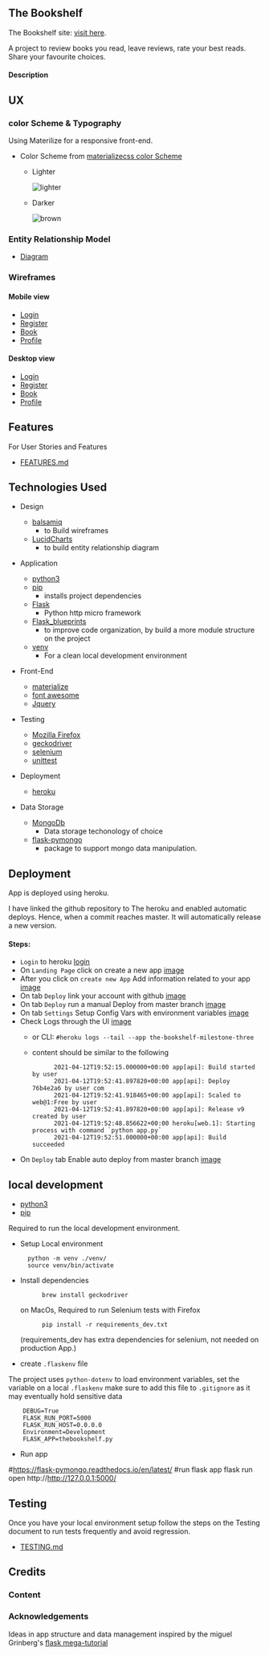 The Bookshelf
---

The Bookshelf site: [visit here](https://the-bookshelf-milestone-three.herokuapp.com/).

A project to review books you read, leave reviews, rate your best reads. Share your favourite choices.

#### Description


## UX

### color Scheme & Typography 

Using Materilize for a responsive front-end. 

- Color Scheme from [materializecss color Scheme](https://materializecss.com/color.html)

    - Lighter
        
        ![lighter](https://github.com/diogo-pessoa/the-bookshelf/blob/master/readme-content/colorScheme/Lighter.png)

    - Darker
    
        ![brown](https://github.com/diogo-pessoa/the-bookshelf/blob/master/readme-content/colorScheme/darker.png)


### Entity Relationship Model

- [Diagram](https://github.com/diogo-pessoa/the-bookshelf/blob/master/readme-content/er_diagram.png)

### Wireframes

#### Mobile view 

- [Login](https://github.com/diogo-pessoa/the-bookshelf/blob/master/wireframes/Mobile/Login_Mobile.png)
- [Register](https://github.com/diogo-pessoa/the-bookshelf/blob/master/wireframes/Mobile/Register_Mobile.png)
- [Book](https://github.com/diogo-pessoa/the-bookshelf/blob/master/wireframes/Mobile/Book_Mobile.png)
- [Profile](https://github.com/diogo-pessoa/the-bookshelf/blob/master/wireframes/Mobile/Profile_Mobile.png)

#### Desktop view 

- [Login](https://github.com/diogo-pessoa/the-bookshelf/blob/master/wireframes/Desktop/Login.png) 
- [Register](https://github.com/diogo-pessoa/the-bookshelf/blob/master/wireframes/Desktop/Register.png)
- [Book](https://github.com/diogo-pessoa/the-bookshelf/blob/master/wireframes/Desktop/Book.png)
- [Profile](https://github.com/diogo-pessoa/the-bookshelf/blob/master/wireframes/Desktop/Profile.png)

## Features 

For User Stories and Features 

- [FEATURES.md](/UserStories.md)

## Technologies Used 

- Design 
    - [balsamiq](https://balsamiq.com/)
        - to Build wireframes
    - [LucidCharts](https://www.lucidchart.com/) 
        - to build entity relationship diagram
- Application
    - [python3](https://www.python.org)
    - [pip](https://pypi.org/project/pip/)
      - installs project dependencies
    - [Flask](https://flask.palletsprojects.com/en/1.1.x/)
      - Python http micro framework
    - [Flask_blueprints](https://flask.palletsprojects.com/en/1.1.x/blueprints/)
      - to improve code organization, by build a more module structure on the project
    - [venv](https://docs.python.org/3/library/venv.html)
        - For a clean local development environment
- Front-End
    - [materialize](https://materializecss.com/)
    - [font awesome](https://fontawesome.com/)
    - [Jquery](https://jquery.com/)

- Testing
    - [Mozilla Firefox](https://www.mozilla.org/en-US/firefox/new/)
    - [geckodriver](https://stackoverflow.com/questions/40208051/selenium-using-python-geckodriver-executable-needs-to-be-in-path)
    - [selenium](https://selenium-python.readthedocs.io/locating-elements.html#locating-elements)
    - [unittest](https://docs.python.org/3/library/unittest.html)
- Deployment
  - [heroku](http://heroku.com)
- Data Storage
    - [MongoDb](https://www.mongodb.com/) 
        - Data storage techonology of choice
    - [flask-pymongo](https://flask-pymongo.readthedocs.io/en/latest/) 
        - package to support mongo data manipulation.
    
## Deployment 
    
App is deployed using heroku.

I have linked the github repository to The heroku and enabled automatic deploys. Hence, when a commit reaches master. It will automatically release a new version. 

#### Steps:
- `Login` to heroku [login](https://id.heroku.com/login)
- On `Landing Page`  click on create a new app [image](https://github.com/diogo-pessoa/the-bookshelf/blob/master/readme-content/heroku-deploy/createNewApp.png)
- After you click on  `create new App` Add information related to your app [image](https://github.com/diogo-pessoa/the-bookshelf/blob/master/readme-content/heroku-deploy/App_info.png)
- On tab `Deploy` link your account with github [image](https://github.com/diogo-pessoa/the-bookshelf/blob/master/readme-content/heroku-deploy/link_account_to_github.png)
- On tab `Deploy` run a manual Deploy from master branch [image](https://github.com/diogo-pessoa/the-bookshelf/blob/master/readme-content/heroku-deploy/manual_deploy.png)
- On tab `Settings` Setup Config Vars with environment variables [image](https://github.com/diogo-pessoa/the-bookshelf/blob/master/readme-content/heroku-deploy/config_vars.png)
- Check Logs through the UI [image](https://github.com/diogo-pessoa/the-bookshelf/blob/master/readme-content/heroku-deploy/check_log_UI.png)
    - or CLI: `#heroku logs --tail --app the-bookshelf-milestone-three`
    - content should be similar to the following


                2021-04-12T19:52:15.000000+00:00 app[api]: Build started by user
                2021-04-12T19:52:41.897820+00:00 app[api]: Deploy 76b4e2a6 by user com
                2021-04-12T19:52:41.918465+00:00 app[api]: Scaled to web@1:Free by user 
                2021-04-12T19:52:41.897820+00:00 app[api]: Release v9 created by user 
                2021-04-12T19:52:48.856622+00:00 heroku[web.1]: Starting process with command `python app.py`
                2021-04-12T19:52:51.000000+00:00 app[api]: Build succeeded

- On `Deploy` tab Enable auto deploy from master branch [image](https://github.com/diogo-pessoa/the-bookshelf/blob/master/readme-content/heroku-deploy/automatic_deploy.png)

## local development

- [python3](https://www.python.org/downloads/) 
- [pip](https://pip.pypa.io/en/stable/installing/) 

Required to run the local development environment.

- Setup Local environment

        python -m venv ./venv/
        source venv/bin/activate

- Install dependencies
  
            brew install geckodriver 
    
    on MacOs, Required to run Selenium tests with Firefox
    
            pip install -r requirements_dev.txt 
        
    (requirements_dev has extra dependencies for selenium, not needed on production App.)

- create `.flaskenv` file
  
The project uses `python-dotenv` to load environment variables, set the variable on a local `.flaskenv`
    make sure to add this file to `.gitignore` as it may eventually hold sensitive data

        DEBUG=True
        FLASK_RUN_PORT=5000
        FLASK_RUN_HOST=0.0.0.0
        Environment=Development
        FLASK_APP=thebookshelf.py

- Run app
  
#https://flask-pymongo.readthedocs.io/en/latest/
        #run flask app
        flask run 
        open http://http://127.0.0.1:5000/

## Testing

Once you have your local environment setup follow the steps on the Testing document to run tests frequently and avoid regression.

- [TESTING.md](https://github.com/diogo-pessoa/the-bookshelf/blob/master/TESTING.md)

## Credits 

### Content 

### Acknowledgements

Ideas in app structure and data management inspired by the miguel Grinberg's [flask mega-tutorial](https://blog.miguelgrinberg.com/post/the-flask-mega-tutorial-part-i-hello-world)

